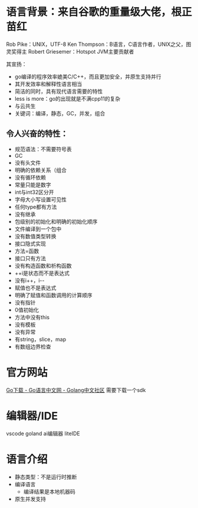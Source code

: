 # 语言背景：来自谷歌的重量级大佬，根正苗红
Rob Pike：UNIX，UTF-8
Ken Thompson：B语言，C语言作者，UNIX之父，图灵奖得主
Robert Griesemer：Hotspot JVM主要贡献者

其宣扬：
- go编译的程序效率媲美C/C++，而且更加安全，并原生支持并行
- 其开发效率和解释性语言相当
- 简洁的同时，具有现代语言需要的特性
- less is more：go的出现就是不满cpp11的复杂
- 与云共生
- 关键词：编译，静态，GC，并发，组合

## 令人兴奋的特性：
- 规范语法：不需要符号表
- GC
- 没有头文件
- 明确的依赖关系（组合
- 没有循环依赖
- 常量只能是数字
- int与int32区分开
- 字母大小写设置可见性
- 任何type都有方法
- 没有继承
- 包级别的初始化和明确的初始化顺序
- 文件编译到一个包中
- 没有数值类型转换
- 接口隐式实现
- 方法=函数
- 接口只有方法
- 没有构造函数和析构函数
- ++i是状态而不是表达式
- 没有i++，i--
- 赋值也不是表达式
- 明确了赋值和函数调用的计算顺序
- 没有指针
- 0值初始化
- 方法中没有this
- 没有模板
- 没有异常
- 有string，slice，map
- 有数组边界检查
# 官方网站
[Go下载 - Go语言中文网 - Golang中文社区](https://studygolang.com/dl)
需要下载一个sdk
# 编辑器/IDE
vscode
goland
ai编辑器
liteIDE

# 语言介绍
- 静态类型：不是运行时推断
- 编译语言
	- 编译结果是本地机器码
- 原生并发支持
